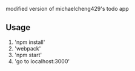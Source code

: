 modified version of michaelcheng429's todo app

## Usage
1. 'npm install'
2. 'webpack'
3. 'npm start'
4. 'go to localhost:3000'



